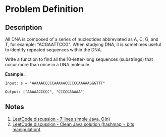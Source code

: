 # Problem Definition

## Description

All DNA is composed of a series of nucleotides abbreviated as A, C, G, and T, for example: "ACGAATTCCG". When studying DNA, it is sometimes useful to identify repeated sequences within the DNA.

Write a function to find all the 10-letter-long sequences (substrings) that occur more than once in a DNA molecule.

**Example:**

```plaintext
Input: s = "AAAAACCCCCAAAAACCCCCCAAAAAGGGTTT"

Output: ["AAAAACCCCC", "CCCCCAAAAA"]
```

## Notes

1. [LeetCode discussion - 7 lines simple Java, O(n)](https://leetcode.com/problems/repeated-dna-sequences/discuss/53855/7-lines-simple-Java-O(n))
1. [LeetCode discussion - Clean Java solution (hashmap + bits manipulation)](https://leetcode.com/problems/repeated-dna-sequences/discuss/53867/Clean-Java-solution-(hashmap-+-bits-manipulation))